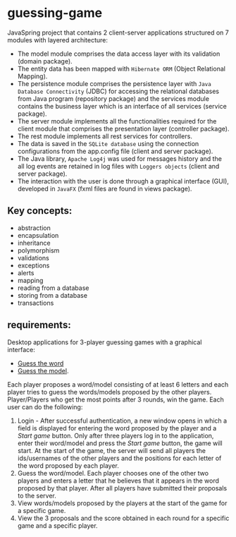 # guessing-game

JavaSpring project that contains 2 client-server applications structured on 7 modules with layered architecture:
- The model module comprises the data access layer with its validation (domain package).
- The entity data has been mapped with `Hibernate ORM` (Object Relational Mapping).
- The persistence module comprises the persistence layer with `Java Database Connectivity` (JDBC) for accessing the relational databases from Java program (repository package) and the services module contains the business layer which is an interface of all services (service package).
- The server module implements all the functionalities required for the client module that comprises the presentation layer (controller package).
- The rest module implements all rest services for controllers.
- The data is saved in the `SQLite database` using the connection configurations from the app.config file (client and server package).
- The Java library, `Apache Log4j` was used for messages history and the all log events are retained in log files with `Loggers objects` (client and server package).
- The interaction with the user is done through a graphical interface (GUI), developed in `JavaFX` (fxml files are found in views package).

## Key concepts:
- abstraction
- encapsulation
- inheritance
- polymorphism
- validations
- exceptions
- alerts
- mapping
- reading from a database
- storing from a database
- transactions

## requirements:

Desktop applications for 3-player guessing games with a graphical interface:
- [Guess the word](https://github.com/Iri25/mpp-games-project-Iri25/tree/main/GuessWord)
- [Guess the model](https://github.com/Iri25/mpp-games-project-Iri25/tree/main/GuessModel).
  
Each player proposes a word/model consisting of at least 6 letters and each player tries to guess the words/models proposed by the other players. Player/Players who get the most points after 3 rounds, win the game. Each user can do the following:
1. Login - After successful authentication, a new window opens in which a field is displayed for entering the word proposed by the player and a <i>Start game</i> button. Only after three players log in to the application, enter their word/model and press the <i>Start game</i> button, the game will start. At the start of the game, the server will send all players the ids/usernames of the other players and the positions for each letter of the word proposed by each player.
2. Guess the word/model. Each player chooses one of the other two players and enters a letter that he believes that it appears in the word proposed by that player. After all players have submitted their proposals to the server.
3. View words/models proposed by the players at the start of the game for a specific game.
4. View the 3 proposals and the score obtained in each round for a specific game and a specific player.
